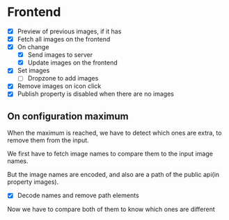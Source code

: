 # Frontend

- [x] Preview of previous images, if it has
- [x] Fetch all images on the frontend
- [x] On change
    - [x] Send images to server
    - [x] Update images on the frontend
- [x] Set images
    - [ ] Dropzone to add images
- [x] Remove images on icon click
- [x] Publish property is disabled when there are no images

## On configuration maximum

When the maximum is reached, we have to detect which ones are extra, to remove them from the input.

We first have to fetch image names to compare them to the input image names.

But the image names are encoded, and also are a path of the public api(in property images).

- [x] Decode names and remove path elements
<!-- PropertyImages.names() -->

Now we have to compare both of them to know which ones are different
